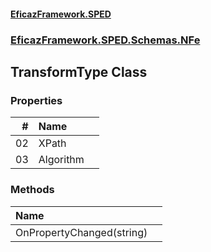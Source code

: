 #### [EficazFramework.SPED](EficazFrameworkSPED.md 'EficazFramework SPED')
### [EficazFramework.SPED.Schemas.NFe](EficazFramework.SPED.Schemas.NFe.md 'EficazFramework.SPED.Schemas.NFe')

## TransformType Class
### Properties

| # | Name | |
| ---: | :--- | :--- |
| 02 | XPath |  |
| 03 | Algorithm |  |
### Methods

| Name | |
| :--- | :--- |
| OnPropertyChanged(string) |  |
